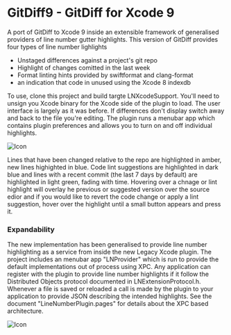 
# GitDiff9  - GitDiff for Xcode 9

A port of GitDiff to Xcode 9 inside an extensible framework of generalised providers of line number gutter highlights. This version of GitDiff provides four types of line number lighlights

* Unstaged differences against a project's git repo
* Highlight of changes comitted in the last week
* Format linting hints provided by swiftformat and clang-format
* an indication that code in unused using the Xcode 8 indexdb

To use, clone this project and build targte LNXcodeSupport. You'll need to unsign you Xcode binary for the Xcode side of the plugin to load. The user interface is largely as it was before. If differences don't display switch away and back to the file you're editing. The plugin runs a menubar app which contains plugin preferences and allows you to turn on and off individual highlights.

![Icon](http://johnholdsworth.com/gitdiff9.png)

Lines that have been changed relative to the repo are highlighted in amber, new lines highighted in blue. Code lint suggestions are highlighted in dark blue and lines with a recent commit (the last 7 days by default) are highlighted in light green, fading with time. Hovering over a chnage or lint highlight will overlay he previous or suggested version over the source edior and if you would like to revert the code change or apply a lint suggestion, hover over the highlight until a small button appears and press it.

### Expandability

The new implementation has been generalised to provide line number highlighting as a service from inside the new Legacy Xcode plugin. The project includes an menubar app "LNProvider" which is run to provide the default implementations out of process using XPC. Any application can register with the plugin to provide line number highlights if it follow the Distributed Objects protocol documented in LNExtensionProtocol.h. Whenever a file is saved or reloaded a call is made by the plugin to your application to provide JSON describing the intended highlights. See the document "LineNumberPlugin.pages" for details about the XPC based architecture.

![Icon](http://johnholdsworth.com/lnprovider.png)
